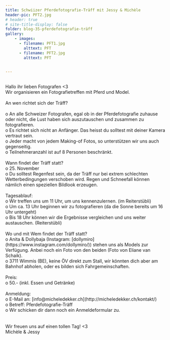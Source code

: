 ```yaml
---
title: Schwiizer Pferdefotografie-Träff mit Jessy & Michèle
header-pic: PFT2.jpg
# header: true
# site-title-display: false
folder: blog-35-pferdefotografie-träff
gallery: 
    - images:
      - filename: PFT1.jpg
        alttext: PFT
      - filename: PFT2.jpg
        alttext: PFT


---
```

<br>
Hallo ihr lieben Fotografen &lt;3
<br>
Wir organisieren ein Fotografietreffen mit Pferd und Model. 
<br>
<br>
An wen richtet sich der Träff?
<br>
<br>
o	An alle Schweizer Fotografen, egal ob in der Pferdefotografie zuhause oder nicht, die Lust haben sich auszutauschen und zusammen zu fotografieren.
<br>
o	Es richtet sich nicht an Anfänger. Das heisst du solltest mit deiner Kamera vertraut sein. 
<br>
o	Jeder macht von jedem Making-of Fotos, so unterstützen wir uns auch gegenseitig.
<br>
o	Teilnehmeranzahl ist auf 8 Personen beschränkt.
<br>
<br>
Wann findet der Träff statt?
<br>
o	25. November 
<br>
o	Du solltest Regenfest sein, da der Träff nur bei extrem schlechten Wetterbedingungen verschoben wird. Regen und Schneefall können nämlich einen speziellen Bildlook erzeugen.
<br>
<br>
Tagesablauf:
<br>
o	Wir treffen uns um 11 Uhr, um uns kennenzulernen. (im Reiterstübli)
<br>
o	Um ca. 13 Uhr beginnen wir zu fotografieren (da die Sonne bereits um 16 Uhr untergeht)
<br>
o	Bis 18 Uhr können wir die Ergebnisse vergleichen und uns weiter austauschen. (Reiterstübli)
<br>
<br>
Wo und mit Wem findet der Träff statt?
<br>
o	Anita & Dollybaja (Instagram: [dollymiro](https://www.instagram.com/dollymiro/)) stehen uns als Models zur Verfügung. Anbei noch ein Foto von den beiden (Foto von Eliane van Schaik).
<br>
o	3711 Wimmis (BE), keine ÖV direkt zum Stall, wir könnten dich aber am Bahnhof abholen, oder es bilden sich Fahrgemeinschaften.
<br>
<br>
Preis:
<br>
o	50.- (inkl. Essen und Getränke)
<br>
<br>
Anmeldung:
<br>
o	E-Mail an: [info@micheledekker.ch](http://micheledekker.ch/kontakt/)
<br>
o	Betreff: Pferdefotografie-Träff
<br>
o	Wir schicken dir dann noch ein Anmeldeformular zu.
<br>
<br>
<br>
Wir freuen uns auf einen tollen Tag! &lt;3
<br>
Michèle & Jessy



